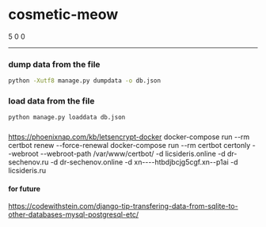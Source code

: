 # cosmetic-meow
5 0 0

---
### dump data from the file
```bash
python -Xutf8 manage.py dumpdata -o db.json
```
### load data from the file
```bash
python manage.py loaddata db.json
```
###
https://phoenixnap.com/kb/letsencrypt-docker
docker-compose run --rm certbot renew --force-renewal
docker-compose run --rm certbot certonly --webroot --webroot-path /var/www/certbot/ -d licsideris.online -d dr-sechenov.ru -d dr-sechenov.online -d xn----htbdjbcjg5cgf.xn--p1ai -d licsideris.ru
#### for future
https://codewithstein.com/django-tip-transfering-data-from-sqlite-to-other-databases-mysql-postgresql-etc/
